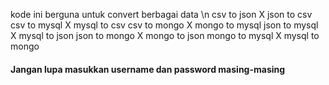 kode ini berguna untuk convert berbagai data \n
csv to json X json to csv
csv to mysql X mysql to csv
csv to mongo X mongo to mysql
json to mysql X mysql to json
json to mongo X mongo to json
mongo to mysql X mysql to mongo

#### Jangan lupa masukkan username dan password masing-masing #####
